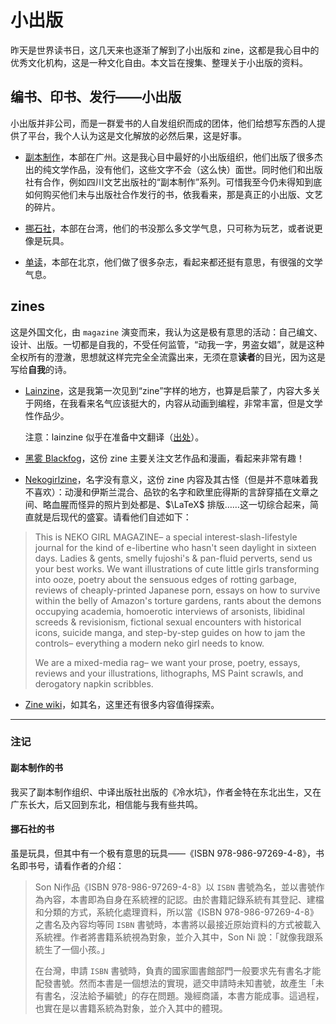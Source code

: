 # 小出版

昨天是世界读书日，这几天来也逐渐了解到了小出版和 zine，这都是我心目中的优秀文化机构，这是一种文化自由。本文旨在搜集、整理关于小出版的资料。

## 编书、印书、发行——小出版

小出版并非公司，而是一群爱书的人自发组织而成的团体，他们给想写东西的人提供了平台，我个人认为这是文化解放的必然后果，这是好事。

- [副本制作](https://fuben.org)，本部在广州。这是我心目中最好的小出版组织，他们出版了很多杰出的纯文学作品，没有他们，这些文字不会（这么快）面世。同时他们和出版社有合作，例如四川文艺出版社的“副本制作”系列。可惜我至今仍未得知到底如何购买他们未与出版社合作发行的书，依我看来，那是真正的小出版、文艺的碎片。

- [挪石社](https://nosbooks.com)，本部在台湾，他们的书没那么多文学气息，只可称为玩艺，或者说更像是玩具。

- [单读](https://owspace.com)，本部在北京，他们做了很多杂志，看起来都还挺有意思，有很强的文学气息。


## zines

这是外国文化，由 `magazine` 演变而来，我认为这是极有意思的活动：自己编文、设计、出版。一切都是自我的，不受任何监管，“动我一字，男盗女娼”，就是这种全权所有的澄澈，思想就这样完完全全流露出来，无须在意**读者**的目光，因为这是写给**自我**的诗。

- [Lainzine](https://lainzine.org)，这是我第一次见到“zine”字样的地方，也算是启蒙了，内容大多关于网络，在我看来名气应该挺大的，内容从动画到编程，非常丰富，但是文学性作品少。

  注意：lainzine 似乎在准备中文翻译（[出处](https://lainchan.org/lit/res/9748.html#9800)）。

- [黑雾 Blackfog](https://blackfogzine.org)，这份 zine 主要关注文艺作品和漫画，看起来非常有趣！


- [Nekogirlzine](https://nekogirlmagazine.com)，名字没有意义，这份 zine 内容及其古怪（但是并不意味着我不喜欢）：动漫和伊斯兰混合、品钦的名字和欧里庇得斯的言辞穿插在文章之间、略血腥而怪异的照片到处都是、$\LaTeX$ 排版……这一切综合起来，简直就是后现代的盛宴。请看他们自述如下：

> This is NEKO GIRL MAGAZINE– a special interest-slash-lifestyle journal for the kind of e-libertine who hasn't seen daylight in sixteen days. Ladies & gents, smelly fujoshi's & pan-fluid perverts, send us your best works. We want illustrations of cute little girls transforming into ooze, poetry about the sensuous edges of rotting garbage, reviews of cheaply-printed Japanese porn, essays on how to survive within the belly of Amazon's torture gardens, rants about the demons occupying academia, homoerotic interviews of arsonists, libidinal screeds & revisionism, fictional sexual encounters with historical icons, suicide manga, and step-by-step guides on how to jam the controls– everything a modern neko girl needs to know.
>
> We are a mixed-media rag– we want your prose, poetry, essays, reviews and your illustrations, lithographs, MS Paint scrawls, and derogatory napkin scribbles.

- [Zine wiki](https://zinewiki.com)，如其名，这里还有很多内容值得探索。



---

### 注记

#### 副本制作的书

我买了副本制作组织、中译出版社出版的《冷水坑》，作者金特在东北出生，又在广东长大，后又回到东北，相信能与我有些共鸣。


#### 挪石社的书

虽是玩具，但其中有一个极有意思的玩具——《ISBN 978-986-97269-4-8》，书名即书号，请看作者的介绍：

> Son Ni作品《ISBN 978-986-97269-4-8》以 `ISBN` 書號為名，並以書號作為內容，本書即為自身在系統裡的記認。由於書籍記錄系統有其登記、建檔和分類的方式，系統化處理資料，所以當《ISBN 978-986-97269-4-8》之書名及內容均等同 `ISBN` 書號時，本書將以最接近原始資料的方式被載入系統裡。作者將書籍系統視為對象，並介入其中，Son Ni 說：「就像我跟系統生了一個小孩。」
>
> 在台灣，申請 `ISBN` 書號時，負責的國家圖書館部門一般要求先有書名才能配發書號。然而本書是一個想法的實現，遞交申請時未知書號，故產生「未有書名，沒法給予編號」的存在問題。幾經商議，本書方能成事。這過程，也實在是以書籍系統為對象，並介入其中的體現。
